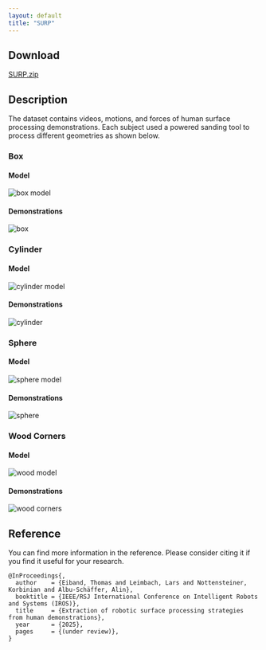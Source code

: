 ```yaml
---
layout: default
title: "SURP"
---
```


## Download

[SURP.zip](https://drive.google.com/file/d/1F2BPqj5yzMdlJAspF0CFfito1ppZS9hQ/view?usp=sharing)

## Description

The dataset contains videos, motions, and forces of human surface processing demonstrations.
Each subject used a powered sanding tool to process different geometries as shown below.

### Box

#### Model
![box model](images/box-compressed.png)


#### Demonstrations
![box](images/box-all.png)


### Cylinder

#### Model
![cylinder model](images/cylinder-compressed.png)

#### Demonstrations
![cylinder](images/cylinder-all.png)


### Sphere

#### Model
![sphere model](images/sphere-compressed.png)

#### Demonstrations
![sphere](images/sphere-all.png)


### Wood Corners

#### Model
![wood model](images/wooden-corners-compressed.png)

#### Demonstrations
![wood corners](images/wood-all.png)


## Reference

You can find more information in the reference. Please consider citing it if you find it useful for your research.
```
@InProceedings{,
  author    = {Eiband, Thomas and Leimbach, Lars and Nottensteiner, Korbinian and Albu-Schäffer, Alin},
  booktitle = {IEEE/RSJ International Conference on Intelligent Robots and Systems (IROS)},
  title     = {Extraction of robotic surface processing strategies from human demonstrations},
  year      = {2025},
  pages     = {(under review)},
}
```
